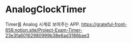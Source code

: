 # AnalogClockTimer

Timer를 Analog 시계로 보여주는 APP.
https://grateful-front-658.notion.site/Project-Exam-Timer-23e3fa60162980999b38e6ad3186bae3
